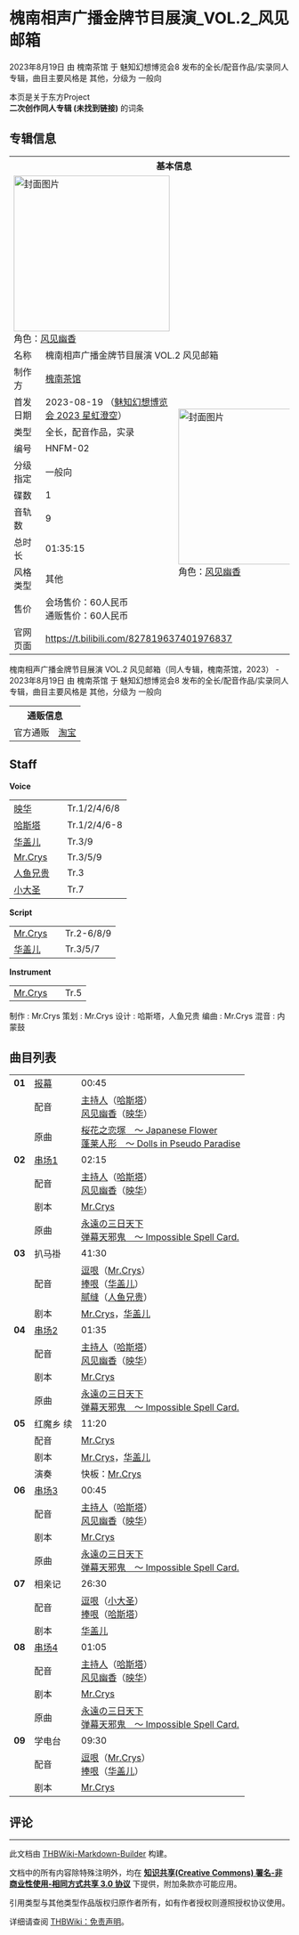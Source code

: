 # 槐南相声广播金牌节目展演_VOL.2_风见邮箱

<!-- source html: G:\repos\THBWiki-Markdown-Builder\THBWikiMarkdown\Temp\main\a\ab\ns0%3A%E6%A7%90%E5%8D%97%E7%9B%B8%E5%A3%B0%E5%B9%BF%E6%92%AD%E9%87%91%E7%89%8C%E8%8A%82%E7%9B%AE%E5%B1%95%E6%BC%94_VOL%2E2_%E9%A3%8E%E8%A7%81%E9%82%AE%E7%AE%B1.html -->

2023年8月19日 由 槐南茶馆 于 魅知幻想博览会8 发布的全长/配音作品/实录同人专辑，曲目主要风格是 其他，分级为 一般向

本页是关于东方Project  
 **二次创作同人专辑 (未找到链接)** 的词条
## 专辑信息

<table><tbody><tr><th colspan="3">基本信息</th></tr><tr><td class="cover-artwork-mobile" colspan="2"><a href="./文件-槐南相声广播金牌节目展演_VOL.2_风见邮箱封面.png.md" class="image" title="封面图片"><img alt="封面图片" src="https://upload.thwiki.cc/thumb/2/21/%E6%A7%90%E5%8D%97%E7%9B%B8%E5%A3%B0%E5%B9%BF%E6%92%AD%E9%87%91%E7%89%8C%E8%8A%82%E7%9B%AE%E5%B1%95%E6%BC%94_VOL.2_%E9%A3%8E%E8%A7%81%E9%82%AE%E7%AE%B1%E5%B0%81%E9%9D%A2.png/280px-%E6%A7%90%E5%8D%97%E7%9B%B8%E5%A3%B0%E5%B9%BF%E6%92%AD%E9%87%91%E7%89%8C%E8%8A%82%E7%9B%AE%E5%B1%95%E6%BC%94_VOL.2_%E9%A3%8E%E8%A7%81%E9%82%AE%E7%AE%B1%E5%B0%81%E9%9D%A2.png" decoding="async" loading="lazy" width="280" height="280" srcset="https://upload.thwiki.cc/thumb/2/21/%E6%A7%90%E5%8D%97%E7%9B%B8%E5%A3%B0%E5%B9%BF%E6%92%AD%E9%87%91%E7%89%8C%E8%8A%82%E7%9B%AE%E5%B1%95%E6%BC%94_VOL.2_%E9%A3%8E%E8%A7%81%E9%82%AE%E7%AE%B1%E5%B0%81%E9%9D%A2.png/420px-%E6%A7%90%E5%8D%97%E7%9B%B8%E5%A3%B0%E5%B9%BF%E6%92%AD%E9%87%91%E7%89%8C%E8%8A%82%E7%9B%AE%E5%B1%95%E6%BC%94_VOL.2_%E9%A3%8E%E8%A7%81%E9%82%AE%E7%AE%B1%E5%B0%81%E9%9D%A2.png 1.5x, https://upload.thwiki.cc/thumb/2/21/%E6%A7%90%E5%8D%97%E7%9B%B8%E5%A3%B0%E5%B9%BF%E6%92%AD%E9%87%91%E7%89%8C%E8%8A%82%E7%9B%AE%E5%B1%95%E6%BC%94_VOL.2_%E9%A3%8E%E8%A7%81%E9%82%AE%E7%AE%B1%E5%B0%81%E9%9D%A2.png/560px-%E6%A7%90%E5%8D%97%E7%9B%B8%E5%A3%B0%E5%B9%BF%E6%92%AD%E9%87%91%E7%89%8C%E8%8A%82%E7%9B%AE%E5%B1%95%E6%BC%94_VOL.2_%E9%A3%8E%E8%A7%81%E9%82%AE%E7%AE%B1%E5%B0%81%E9%9D%A2.png 2x" data-file-width="1080" data-file-height="1080"></a><div class="cover-char">角色：<a href="./风见幽香.md" title="风见幽香">风见幽香</a></div></td>
</tr><tr><td class="label">名称</td><td colspan="2"> 槐南相声广播金牌节目展演 VOL.2 风见邮箱 </td></tr><tr><td class="label">制作方</td><td><a href="./槐南茶馆.md" title="槐南茶馆">槐南茶馆</a></td><td class="cover-artwork" rowspan="10" style="min-width:280px;"><a href="./文件-槐南相声广播金牌节目展演_VOL.2_风见邮箱封面.png.md" class="image" title="封面图片"><img alt="封面图片" src="https://upload.thwiki.cc/thumb/2/21/%E6%A7%90%E5%8D%97%E7%9B%B8%E5%A3%B0%E5%B9%BF%E6%92%AD%E9%87%91%E7%89%8C%E8%8A%82%E7%9B%AE%E5%B1%95%E6%BC%94_VOL.2_%E9%A3%8E%E8%A7%81%E9%82%AE%E7%AE%B1%E5%B0%81%E9%9D%A2.png/280px-%E6%A7%90%E5%8D%97%E7%9B%B8%E5%A3%B0%E5%B9%BF%E6%92%AD%E9%87%91%E7%89%8C%E8%8A%82%E7%9B%AE%E5%B1%95%E6%BC%94_VOL.2_%E9%A3%8E%E8%A7%81%E9%82%AE%E7%AE%B1%E5%B0%81%E9%9D%A2.png" decoding="async" loading="lazy" width="280" height="280" srcset="https://upload.thwiki.cc/thumb/2/21/%E6%A7%90%E5%8D%97%E7%9B%B8%E5%A3%B0%E5%B9%BF%E6%92%AD%E9%87%91%E7%89%8C%E8%8A%82%E7%9B%AE%E5%B1%95%E6%BC%94_VOL.2_%E9%A3%8E%E8%A7%81%E9%82%AE%E7%AE%B1%E5%B0%81%E9%9D%A2.png/420px-%E6%A7%90%E5%8D%97%E7%9B%B8%E5%A3%B0%E5%B9%BF%E6%92%AD%E9%87%91%E7%89%8C%E8%8A%82%E7%9B%AE%E5%B1%95%E6%BC%94_VOL.2_%E9%A3%8E%E8%A7%81%E9%82%AE%E7%AE%B1%E5%B0%81%E9%9D%A2.png 1.5x, https://upload.thwiki.cc/thumb/2/21/%E6%A7%90%E5%8D%97%E7%9B%B8%E5%A3%B0%E5%B9%BF%E6%92%AD%E9%87%91%E7%89%8C%E8%8A%82%E7%9B%AE%E5%B1%95%E6%BC%94_VOL.2_%E9%A3%8E%E8%A7%81%E9%82%AE%E7%AE%B1%E5%B0%81%E9%9D%A2.png/560px-%E6%A7%90%E5%8D%97%E7%9B%B8%E5%A3%B0%E5%B9%BF%E6%92%AD%E9%87%91%E7%89%8C%E8%8A%82%E7%9B%AE%E5%B1%95%E6%BC%94_VOL.2_%E9%A3%8E%E8%A7%81%E9%82%AE%E7%AE%B1%E5%B0%81%E9%9D%A2.png 2x" data-file-width="1080" data-file-height="1080"></a><div class="cover-char">角色：<a href="./风见幽香.md" title="风见幽香">风见幽香</a></div></td>
</tr><tr><td class="label">首发日期</td><td>2023-08-19&#160;（<a href="/展会作品列表?e=%E9%AD%85%E7%9F%A5%E5%B9%BB%E6%83%B3%E5%8D%9A%E8%A7%88%E4%BC%9A%238">魅知幻想博览会 2023 星虹澄空</a>）</td></tr><tr><td class="label">类型</td><td>全长，配音作品，实录</td></tr><tr><td class="label">编号</td><td>HNFM-02</td></tr><tr><td class="label">分级指定</td><td>一般向</td></tr><tr><td class="label">碟数</td><td>1</td></tr><tr><td class="label">音轨数</td><td>9</td></tr><tr><td class="label">总时长</td><td>01:35:15</td></tr><tr><td class="label">风格类型</td><td>其他</td></tr><tr><td class="label">售价</td><td>会场售价：60人民币<br>通贩售价：60人民币</td></tr>
<tr><td class="label">官网页面</td><td colspan="2"><a rel="nofollow" class="external free" href="https://t.bilibili.com/827819637401976837">https://t.bilibili.com/827819637401976837</a></td></tr></tbody></table>

槐南相声广播金牌节目展演 VOL.2 风见邮箱（同人专辑，槐南茶馆，2023） - 2023年8月19日 由 槐南茶馆 于 魅知幻想博览会8 发布的全长/配音作品/实录同人专辑，曲目主要风格是 其他，分级为 一般向

<table><tbody><tr><th colspan="3">通贩信息</th></tr><tr><td class="label">官方通贩</td><td colspan="2"><a rel="nofollow" class="external text" href="https://item.taobao.com/item.htm?id=735714210738">淘宝</a></td></tr></tbody></table>


## Staff
  
 **Voice**   

<table><tbody><tr><td><a href="/index.php?title=%E6%98%A0%E5%8D%8E&amp;action=edit&amp;redlink=1" class="new" title="映华（页面不存在）">映华</a></td><td></td><td>Tr.1/2/4/6/8</td></tr><tr><td><a href="/index.php?title=%E5%93%88%E6%96%AF%E5%A1%94&amp;action=edit&amp;redlink=1" class="new" title="哈斯塔（页面不存在）">哈斯塔</a></td><td></td><td>Tr.1/2/4/6-8</td></tr><tr><td><a href="./华盖儿.md" title="华盖儿">华盖儿</a></td><td></td><td>Tr.3/9</td></tr><tr><td><a href="/index.php?title=Mr.Crys&amp;action=edit&amp;redlink=1" class="new" title="Mr.Crys（页面不存在）">Mr.Crys</a></td><td></td><td>Tr.3/5/9</td></tr><tr><td><a href="/index.php?title=%E4%BA%BA%E9%B1%BC%E5%85%84%E8%B4%B5&amp;action=edit&amp;redlink=1" class="new" title="人鱼兄贵（页面不存在）">人鱼兄贵</a></td><td></td><td>Tr.3</td></tr><tr><td><a href="/index.php?title=%E5%B0%8F%E5%A4%A7%E5%9C%A3&amp;action=edit&amp;redlink=1" class="new" title="小大圣（页面不存在）">小大圣</a></td><td></td><td>Tr.7</td></tr></tbody></table>

  
 **Script**   

<table><tbody><tr><td><a href="/index.php?title=Mr.Crys&amp;action=edit&amp;redlink=1" class="new" title="Mr.Crys（页面不存在）">Mr.Crys</a></td><td></td><td>Tr.2-6/8/9</td></tr><tr><td><a href="./华盖儿.md" title="华盖儿">华盖儿</a></td><td></td><td>Tr.3/5/7</td></tr></tbody></table>

  
 **Instrument**   

<table><tbody><tr><td><a href="/index.php?title=Mr.Crys&amp;action=edit&amp;redlink=1" class="new" title="Mr.Crys（页面不存在）">Mr.Crys</a></td><td></td><td>Tr.5</td></tr></tbody></table>


制作
: Mr.Crys
策划
: Mr.Crys
设计
: 哈斯塔，人鱼兄贵
编曲
: Mr.Crys
混音
: 内蒙鼓

## 曲目列表

<table><tbody><tr><td id="1" class="infoG"><b>01</b></td><td id="报幕" colspan="2" class="title"><span class="new" title="（歌词页面不存在）"><a href="/index.php?title=%E6%AD%8C%E8%AF%8D:%E6%8A%A5%E5%B9%95&amp;boilerplate=模板:页面模板/曲目歌词&amp;action=edit">报幕</a></span><span class="thcsearchlinks"><a rel="nofollow" class="external text" href="https://cd.thwiki.cc?dub=哈斯塔，映华&amp;ogmusic=桜花之恋塚　～ Japanese Flower&amp;fromwiki=槐南相声广播金牌节目展演_VOL.2_风见邮箱"><span title="搜索相似同人曲"></span></a></span></td><td class="time">00:45</td></tr><tr><td class="left"></td><td class="label">配音</td><td class="text" colspan="2"><a href="/index.php?title=%E4%B8%BB%E6%8C%81%E4%BA%BA&amp;action=edit&amp;redlink=1" class="new" title="主持人（页面不存在）">主持人</a>（<a href="/index.php?title=%E5%93%88%E6%96%AF%E5%A1%94&amp;action=edit&amp;redlink=1" class="new" title="哈斯塔（页面不存在）">哈斯塔</a>）<br><a href="./风见幽香.md" title="风见幽香">风见幽香</a>（<a href="/index.php?title=%E6%98%A0%E5%8D%8E&amp;action=edit&amp;redlink=1" class="new" title="映华（页面不存在）">映华</a>）<span class="thcsearchlinks"><a rel="nofollow" class="external text" href="https://cd.thwiki.cc?dub=哈斯塔，映华&amp;fromwiki=槐南相声广播金牌节目展演_VOL.2_风见邮箱"><span></span></a></span></td></tr><tr><td class="left"></td><td class="label">原曲</td><td class="text" colspan="2"><span class="thcsearchlinks"><a rel="nofollow" class="external text" href="https://cd.thwiki.cc?ogmusic=桜花之恋塚　～ Japanese Flower&amp;fromwiki=槐南相声广播金牌节目展演_VOL.2_风见邮箱"><span></span></a></span><div class="ogmusic"><a href="/%E6%A1%9C%E8%8A%B1%E4%B9%8B%E6%81%8B%E5%A1%9A_%EF%BD%9E_Japanese_Flower" class="mw-redirect" title="桜花之恋塚 ～ Japanese Flower">桜花之恋塚　～ Japanese Flower</a></div><div class="source"><a href="/%E8%93%AC%E8%8E%B1%E4%BA%BA%E5%BD%A2_%EF%BD%9E_Dolls_in_Pseudo_Paradise" class="mw-redirect" title="蓬莱人形 ～ Dolls in Pseudo Paradise">蓬莱人形　～ Dolls in Pseudo Paradise</a></div></td></tr>
<tr><td id="2" class="infoG"><b>02</b></td><td id="串场1" colspan="2" class="title"><span class="new" title="（歌词页面不存在）"><a href="/index.php?title=%E6%AD%8C%E8%AF%8D:%E4%B8%B2%E5%9C%BA1&amp;boilerplate=模板:页面模板/曲目歌词&amp;action=edit">串场1</a></span><span class="thcsearchlinks"><a rel="nofollow" class="external text" href="https://cd.thwiki.cc?dub=哈斯塔，映华&amp;script=Mr.Crys&amp;ogmusic=永遠の三日天下&amp;fromwiki=槐南相声广播金牌节目展演_VOL.2_风见邮箱"><span title="搜索相似同人曲"></span></a></span></td><td class="time">02:15</td></tr><tr><td class="left"></td><td class="label">配音</td><td class="text" colspan="2"><a href="/index.php?title=%E4%B8%BB%E6%8C%81%E4%BA%BA&amp;action=edit&amp;redlink=1" class="new" title="主持人（页面不存在）">主持人</a>（<a href="/index.php?title=%E5%93%88%E6%96%AF%E5%A1%94&amp;action=edit&amp;redlink=1" class="new" title="哈斯塔（页面不存在）">哈斯塔</a>）<br><a href="./风见幽香.md" title="风见幽香">风见幽香</a>（<a href="/index.php?title=%E6%98%A0%E5%8D%8E&amp;action=edit&amp;redlink=1" class="new" title="映华（页面不存在）">映华</a>）<span class="thcsearchlinks"><a rel="nofollow" class="external text" href="https://cd.thwiki.cc?dub=哈斯塔，映华&amp;fromwiki=槐南相声广播金牌节目展演_VOL.2_风见邮箱"><span></span></a></span></td></tr><tr><td class="left"></td><td class="label">剧本</td><td class="text" colspan="2"><a href="/index.php?title=Mr.Crys&amp;action=edit&amp;redlink=1" class="new" title="Mr.Crys（页面不存在）">Mr.Crys</a><span class="thcsearchlinks"><a rel="nofollow" class="external text" href="https://cd.thwiki.cc?script=Mr.Crys&amp;fromwiki=槐南相声广播金牌节目展演_VOL.2_风见邮箱"><span></span></a></span></td></tr><tr><td class="left"></td><td class="label">原曲</td><td class="text" colspan="2"><span class="thcsearchlinks"><a rel="nofollow" class="external text" href="https://cd.thwiki.cc?ogmusic=永遠の三日天下&amp;fromwiki=槐南相声广播金牌节目展演_VOL.2_风见邮箱"><span></span></a></span><div class="ogmusic"><a href="/%E6%B0%B8%E9%81%A0%E3%81%AE%E4%B8%89%E6%97%A5%E5%A4%A9%E4%B8%8B" class="mw-redirect" title="永遠の三日天下">永遠の三日天下</a></div><div class="source"><a href="/%E5%BC%B9%E5%B9%95%E5%A4%A9%E9%82%AA%E9%AC%BC_%EF%BD%9E_Impossible_Spell_Card." class="mw-redirect" title="弹幕天邪鬼 ～ Impossible Spell Card.">弹幕天邪鬼　～ Impossible Spell Card.</a></div></td></tr>
<tr><td id="3" class="infoG"><b>03</b></td><td id="扒马褂" colspan="2" class="title">扒马褂<span class="thcsearchlinks"><a rel="nofollow" class="external text" href="https://cd.thwiki.cc?dub=Mr.Crys，华盖儿，人鱼兄贵&amp;script=Mr.Crys，华盖儿&amp;fromwiki=槐南相声广播金牌节目展演_VOL.2_风见邮箱"><span title="搜索相似同人曲"></span></a></span></td><td class="time">41:30</td></tr><tr><td class="left"></td><td class="label">配音</td><td class="text" colspan="2"><a href="/index.php?title=%E9%80%97%E5%93%8F&amp;action=edit&amp;redlink=1" class="new" title="逗哏（页面不存在）">逗哏</a>（<a href="/index.php?title=Mr.Crys&amp;action=edit&amp;redlink=1" class="new" title="Mr.Crys（页面不存在）">Mr.Crys</a>）<br><a href="/index.php?title=%E6%8D%A7%E5%93%8F&amp;action=edit&amp;redlink=1" class="new" title="捧哏（页面不存在）">捧哏</a>（<a href="./华盖儿.md" title="华盖儿">华盖儿</a>）<br><a href="/index.php?title=%E8%85%BB%E7%BC%9D&amp;action=edit&amp;redlink=1" class="new" title="腻缝（页面不存在）">腻缝</a>（<a href="/index.php?title=%E4%BA%BA%E9%B1%BC%E5%85%84%E8%B4%B5&amp;action=edit&amp;redlink=1" class="new" title="人鱼兄贵（页面不存在）">人鱼兄贵</a>）<span class="thcsearchlinks"><a rel="nofollow" class="external text" href="https://cd.thwiki.cc?dub=Mr.Crys，华盖儿，人鱼兄贵&amp;fromwiki=槐南相声广播金牌节目展演_VOL.2_风见邮箱"><span></span></a></span></td></tr><tr><td class="left"></td><td class="label">剧本</td><td class="text" colspan="2"><a href="/index.php?title=Mr.Crys&amp;action=edit&amp;redlink=1" class="new" title="Mr.Crys（页面不存在）">Mr.Crys</a>，<a href="./华盖儿.md" title="华盖儿">华盖儿</a><span class="thcsearchlinks"><a rel="nofollow" class="external text" href="https://cd.thwiki.cc?script=Mr.Crys，华盖儿&amp;fromwiki=槐南相声广播金牌节目展演_VOL.2_风见邮箱"><span></span></a></span></td></tr>
<tr><td id="4" class="infoG"><b>04</b></td><td id="串场2" colspan="2" class="title"><span class="new" title="（歌词页面不存在）"><a href="/index.php?title=%E6%AD%8C%E8%AF%8D:%E4%B8%B2%E5%9C%BA2&amp;boilerplate=模板:页面模板/曲目歌词&amp;action=edit">串场2</a></span><span class="thcsearchlinks"><a rel="nofollow" class="external text" href="https://cd.thwiki.cc?dub=哈斯塔，映华&amp;script=Mr.Crys&amp;ogmusic=永遠の三日天下&amp;fromwiki=槐南相声广播金牌节目展演_VOL.2_风见邮箱"><span title="搜索相似同人曲"></span></a></span></td><td class="time">01:35</td></tr><tr><td class="left"></td><td class="label">配音</td><td class="text" colspan="2"><a href="/index.php?title=%E4%B8%BB%E6%8C%81%E4%BA%BA&amp;action=edit&amp;redlink=1" class="new" title="主持人（页面不存在）">主持人</a>（<a href="/index.php?title=%E5%93%88%E6%96%AF%E5%A1%94&amp;action=edit&amp;redlink=1" class="new" title="哈斯塔（页面不存在）">哈斯塔</a>）<br><a href="./风见幽香.md" title="风见幽香">风见幽香</a>（<a href="/index.php?title=%E6%98%A0%E5%8D%8E&amp;action=edit&amp;redlink=1" class="new" title="映华（页面不存在）">映华</a>）<span class="thcsearchlinks"><a rel="nofollow" class="external text" href="https://cd.thwiki.cc?dub=哈斯塔，映华&amp;fromwiki=槐南相声广播金牌节目展演_VOL.2_风见邮箱"><span></span></a></span></td></tr><tr><td class="left"></td><td class="label">剧本</td><td class="text" colspan="2"><a href="/index.php?title=Mr.Crys&amp;action=edit&amp;redlink=1" class="new" title="Mr.Crys（页面不存在）">Mr.Crys</a><span class="thcsearchlinks"><a rel="nofollow" class="external text" href="https://cd.thwiki.cc?script=Mr.Crys&amp;fromwiki=槐南相声广播金牌节目展演_VOL.2_风见邮箱"><span></span></a></span></td></tr><tr><td class="left"></td><td class="label">原曲</td><td class="text" colspan="2"><span class="thcsearchlinks"><a rel="nofollow" class="external text" href="https://cd.thwiki.cc?ogmusic=永遠の三日天下&amp;fromwiki=槐南相声广播金牌节目展演_VOL.2_风见邮箱"><span></span></a></span><div class="ogmusic"><a href="/%E6%B0%B8%E9%81%A0%E3%81%AE%E4%B8%89%E6%97%A5%E5%A4%A9%E4%B8%8B" class="mw-redirect" title="永遠の三日天下">永遠の三日天下</a></div><div class="source"><a href="/%E5%BC%B9%E5%B9%95%E5%A4%A9%E9%82%AA%E9%AC%BC_%EF%BD%9E_Impossible_Spell_Card." class="mw-redirect" title="弹幕天邪鬼 ～ Impossible Spell Card.">弹幕天邪鬼　～ Impossible Spell Card.</a></div></td></tr>
<tr><td id="5" class="infoG"><b>05</b></td><td id="红魔乡_续" colspan="2" class="title">红魔乡 续<span class="thcsearchlinks"><a rel="nofollow" class="external text" href="https://cd.thwiki.cc?dub=Mr.Crys&amp;script=Mr.Crys，华盖儿&amp;fromwiki=槐南相声广播金牌节目展演_VOL.2_风见邮箱"><span title="搜索相似同人曲"></span></a></span></td><td class="time">11:20</td></tr><tr><td class="left"></td><td class="label">配音</td><td class="text" colspan="2"><a href="/index.php?title=Mr.Crys&amp;action=edit&amp;redlink=1" class="new" title="Mr.Crys（页面不存在）">Mr.Crys</a><span class="thcsearchlinks"><a rel="nofollow" class="external text" href="https://cd.thwiki.cc?dub=Mr.Crys&amp;fromwiki=槐南相声广播金牌节目展演_VOL.2_风见邮箱"><span></span></a></span></td></tr><tr><td class="left"></td><td class="label">剧本</td><td class="text" colspan="2"><a href="/index.php?title=Mr.Crys&amp;action=edit&amp;redlink=1" class="new" title="Mr.Crys（页面不存在）">Mr.Crys</a>，<a href="./华盖儿.md" title="华盖儿">华盖儿</a><span class="thcsearchlinks"><a rel="nofollow" class="external text" href="https://cd.thwiki.cc?script=Mr.Crys，华盖儿&amp;fromwiki=槐南相声广播金牌节目展演_VOL.2_风见邮箱"><span></span></a></span></td></tr><tr><td class="left"></td><td class="label">演奏</td><td class="text" colspan="2">快板：<a href="/index.php?title=Mr.Crys&amp;action=edit&amp;redlink=1" class="new" title="Mr.Crys（页面不存在）">Mr.Crys</a></td></tr>
<tr><td id="6" class="infoG"><b>06</b></td><td id="串场3" colspan="2" class="title"><span class="new" title="（歌词页面不存在）"><a href="/index.php?title=%E6%AD%8C%E8%AF%8D:%E4%B8%B2%E5%9C%BA3&amp;boilerplate=模板:页面模板/曲目歌词&amp;action=edit">串场3</a></span><span class="thcsearchlinks"><a rel="nofollow" class="external text" href="https://cd.thwiki.cc?dub=哈斯塔，映华&amp;script=Mr.Crys&amp;ogmusic=永遠の三日天下&amp;fromwiki=槐南相声广播金牌节目展演_VOL.2_风见邮箱"><span title="搜索相似同人曲"></span></a></span></td><td class="time">00:45</td></tr><tr><td class="left"></td><td class="label">配音</td><td class="text" colspan="2"><a href="/index.php?title=%E4%B8%BB%E6%8C%81%E4%BA%BA&amp;action=edit&amp;redlink=1" class="new" title="主持人（页面不存在）">主持人</a>（<a href="/index.php?title=%E5%93%88%E6%96%AF%E5%A1%94&amp;action=edit&amp;redlink=1" class="new" title="哈斯塔（页面不存在）">哈斯塔</a>）<br><a href="./风见幽香.md" title="风见幽香">风见幽香</a>（<a href="/index.php?title=%E6%98%A0%E5%8D%8E&amp;action=edit&amp;redlink=1" class="new" title="映华（页面不存在）">映华</a>）<span class="thcsearchlinks"><a rel="nofollow" class="external text" href="https://cd.thwiki.cc?dub=哈斯塔，映华&amp;fromwiki=槐南相声广播金牌节目展演_VOL.2_风见邮箱"><span></span></a></span></td></tr><tr><td class="left"></td><td class="label">剧本</td><td class="text" colspan="2"><a href="/index.php?title=Mr.Crys&amp;action=edit&amp;redlink=1" class="new" title="Mr.Crys（页面不存在）">Mr.Crys</a><span class="thcsearchlinks"><a rel="nofollow" class="external text" href="https://cd.thwiki.cc?script=Mr.Crys&amp;fromwiki=槐南相声广播金牌节目展演_VOL.2_风见邮箱"><span></span></a></span></td></tr><tr><td class="left"></td><td class="label">原曲</td><td class="text" colspan="2"><span class="thcsearchlinks"><a rel="nofollow" class="external text" href="https://cd.thwiki.cc?ogmusic=永遠の三日天下&amp;fromwiki=槐南相声广播金牌节目展演_VOL.2_风见邮箱"><span></span></a></span><div class="ogmusic"><a href="/%E6%B0%B8%E9%81%A0%E3%81%AE%E4%B8%89%E6%97%A5%E5%A4%A9%E4%B8%8B" class="mw-redirect" title="永遠の三日天下">永遠の三日天下</a></div><div class="source"><a href="/%E5%BC%B9%E5%B9%95%E5%A4%A9%E9%82%AA%E9%AC%BC_%EF%BD%9E_Impossible_Spell_Card." class="mw-redirect" title="弹幕天邪鬼 ～ Impossible Spell Card.">弹幕天邪鬼　～ Impossible Spell Card.</a></div></td></tr>
<tr><td id="7" class="infoG"><b>07</b></td><td id="相亲记" colspan="2" class="title">相亲记<span class="thcsearchlinks"><a rel="nofollow" class="external text" href="https://cd.thwiki.cc?dub=小大圣，哈斯塔&amp;script=华盖儿&amp;fromwiki=槐南相声广播金牌节目展演_VOL.2_风见邮箱"><span title="搜索相似同人曲"></span></a></span></td><td class="time">26:30</td></tr><tr><td class="left"></td><td class="label">配音</td><td class="text" colspan="2"><a href="/index.php?title=%E9%80%97%E5%93%8F&amp;action=edit&amp;redlink=1" class="new" title="逗哏（页面不存在）">逗哏</a>（<a href="/index.php?title=%E5%B0%8F%E5%A4%A7%E5%9C%A3&amp;action=edit&amp;redlink=1" class="new" title="小大圣（页面不存在）">小大圣</a>）<br><a href="/index.php?title=%E6%8D%A7%E5%93%8F&amp;action=edit&amp;redlink=1" class="new" title="捧哏（页面不存在）">捧哏</a>（<a href="/index.php?title=%E5%93%88%E6%96%AF%E5%A1%94&amp;action=edit&amp;redlink=1" class="new" title="哈斯塔（页面不存在）">哈斯塔</a>）<span class="thcsearchlinks"><a rel="nofollow" class="external text" href="https://cd.thwiki.cc?dub=小大圣，哈斯塔&amp;fromwiki=槐南相声广播金牌节目展演_VOL.2_风见邮箱"><span></span></a></span></td></tr><tr><td class="left"></td><td class="label">剧本</td><td class="text" colspan="2"><a href="./华盖儿.md" title="华盖儿">华盖儿</a><span class="thcsearchlinks"><a rel="nofollow" class="external text" href="https://cd.thwiki.cc?script=华盖儿&amp;fromwiki=槐南相声广播金牌节目展演_VOL.2_风见邮箱"><span></span></a></span></td></tr>
<tr><td id="8" class="infoG"><b>08</b></td><td id="串场4" colspan="2" class="title"><span class="new" title="（歌词页面不存在）"><a href="/index.php?title=%E6%AD%8C%E8%AF%8D:%E4%B8%B2%E5%9C%BA4&amp;boilerplate=模板:页面模板/曲目歌词&amp;action=edit">串场4</a></span><span class="thcsearchlinks"><a rel="nofollow" class="external text" href="https://cd.thwiki.cc?dub=哈斯塔，映华&amp;script=Mr.Crys&amp;ogmusic=永遠の三日天下&amp;fromwiki=槐南相声广播金牌节目展演_VOL.2_风见邮箱"><span title="搜索相似同人曲"></span></a></span></td><td class="time">01:05</td></tr><tr><td class="left"></td><td class="label">配音</td><td class="text" colspan="2"><a href="/index.php?title=%E4%B8%BB%E6%8C%81%E4%BA%BA&amp;action=edit&amp;redlink=1" class="new" title="主持人（页面不存在）">主持人</a>（<a href="/index.php?title=%E5%93%88%E6%96%AF%E5%A1%94&amp;action=edit&amp;redlink=1" class="new" title="哈斯塔（页面不存在）">哈斯塔</a>）<br><a href="./风见幽香.md" title="风见幽香">风见幽香</a>（<a href="/index.php?title=%E6%98%A0%E5%8D%8E&amp;action=edit&amp;redlink=1" class="new" title="映华（页面不存在）">映华</a>）<span class="thcsearchlinks"><a rel="nofollow" class="external text" href="https://cd.thwiki.cc?dub=哈斯塔，映华&amp;fromwiki=槐南相声广播金牌节目展演_VOL.2_风见邮箱"><span></span></a></span></td></tr><tr><td class="left"></td><td class="label">剧本</td><td class="text" colspan="2"><a href="/index.php?title=Mr.Crys&amp;action=edit&amp;redlink=1" class="new" title="Mr.Crys（页面不存在）">Mr.Crys</a><span class="thcsearchlinks"><a rel="nofollow" class="external text" href="https://cd.thwiki.cc?script=Mr.Crys&amp;fromwiki=槐南相声广播金牌节目展演_VOL.2_风见邮箱"><span></span></a></span></td></tr><tr><td class="left"></td><td class="label">原曲</td><td class="text" colspan="2"><span class="thcsearchlinks"><a rel="nofollow" class="external text" href="https://cd.thwiki.cc?ogmusic=永遠の三日天下&amp;fromwiki=槐南相声广播金牌节目展演_VOL.2_风见邮箱"><span></span></a></span><div class="ogmusic"><a href="/%E6%B0%B8%E9%81%A0%E3%81%AE%E4%B8%89%E6%97%A5%E5%A4%A9%E4%B8%8B" class="mw-redirect" title="永遠の三日天下">永遠の三日天下</a></div><div class="source"><a href="/%E5%BC%B9%E5%B9%95%E5%A4%A9%E9%82%AA%E9%AC%BC_%EF%BD%9E_Impossible_Spell_Card." class="mw-redirect" title="弹幕天邪鬼 ～ Impossible Spell Card.">弹幕天邪鬼　～ Impossible Spell Card.</a></div></td></tr>
<tr><td id="9" class="infoG"><b>09</b></td><td id="学电台" colspan="2" class="title">学电台<span class="thcsearchlinks"><a rel="nofollow" class="external text" href="https://cd.thwiki.cc?dub=Mr.Crys，华盖儿&amp;script=Mr.Crys&amp;fromwiki=槐南相声广播金牌节目展演_VOL.2_风见邮箱"><span title="搜索相似同人曲"></span></a></span></td><td class="time">09:30</td></tr><tr><td class="left"></td><td class="label">配音</td><td class="text" colspan="2"><a href="/index.php?title=%E9%80%97%E5%93%8F&amp;action=edit&amp;redlink=1" class="new" title="逗哏（页面不存在）">逗哏</a>（<a href="/index.php?title=Mr.Crys&amp;action=edit&amp;redlink=1" class="new" title="Mr.Crys（页面不存在）">Mr.Crys</a>）<br><a href="/index.php?title=%E6%8D%A7%E5%93%8F&amp;action=edit&amp;redlink=1" class="new" title="捧哏（页面不存在）">捧哏</a>（<a href="./华盖儿.md" title="华盖儿">华盖儿</a>）<span class="thcsearchlinks"><a rel="nofollow" class="external text" href="https://cd.thwiki.cc?dub=Mr.Crys，华盖儿&amp;fromwiki=槐南相声广播金牌节目展演_VOL.2_风见邮箱"><span></span></a></span></td></tr><tr><td class="left"></td><td class="label">剧本</td><td class="text" colspan="2"><a href="/index.php?title=Mr.Crys&amp;action=edit&amp;redlink=1" class="new" title="Mr.Crys（页面不存在）">Mr.Crys</a><span class="thcsearchlinks"><a rel="nofollow" class="external text" href="https://cd.thwiki.cc?script=Mr.Crys&amp;fromwiki=槐南相声广播金牌节目展演_VOL.2_风见邮箱"><span></span></a></span></td></tr></tbody></table>


## 评论




---

此文档由 [THBWiki-Markdown-Builder](https://github.com/Delsin-Yu/THBWiki-Markdown-Builder) 构建。

文档中的所有内容除特殊注明外，均在 [**知识共享(Creative Commons) 署名-非商业性使用-相同方式共享 3.0 协议**](https://creativecommons.org/licenses/by-sa/3.0/deed.zh-hans) 下提供，附加条款亦可能应用。

引用类型与其他类型作品版权归原作者所有，如有作者授权则遵照授权协议使用。

详细请查阅 [THBWiki：免责声明](https://thbwiki.cc/THBWiki:%E5%85%8D%E8%B4%A3%E5%A3%B0%E6%98%8E)。

